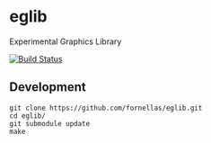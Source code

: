 # eglib

Experimental Graphics Library

[![Build Status](https://travis-ci.org/fornellas/eglib.svg?branch=master)](https://travis-ci.org/github/fornellas/eglib)

## Development

```
git clone https://github.com/fornellas/eglib.git
cd eglib/
git submodule update
make
```